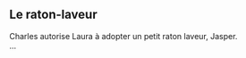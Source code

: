 Le raton-laveur
---------------
Charles autorise Laura à adopter un petit raton laveur, Jasper.    
...